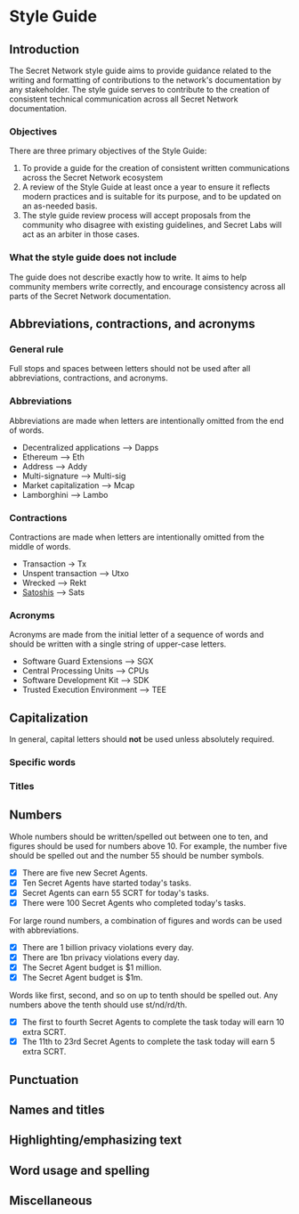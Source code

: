 # Style Guide

## Introduction&#x20;

The Secret Network style guide aims to provide guidance related to the writing and formatting of contributions to the network's documentation by any stakeholder. The style guide serves to contribute to the creation of consistent technical communication across all Secret Network documentation.&#x20;

### Objectives

There are three primary objectives of the Style Guide:&#x20;

1. To provide a guide for the creation of consistent written communications across the Secret Network ecosystem
2. A review of the Style Guide at least once a year to ensure it reflects modern practices and is suitable for its purpose, and to be updated on an as-needed basis.&#x20;
3. The style guide review process will accept proposals from the community who disagree with existing guidelines, and Secret Labs will act as an arbiter in those cases.&#x20;

### What the style guide does not include

The guide does not describe exactly how to write. It aims to help community members write correctly, and encourage consistency across all parts of the Secret Network documentation.&#x20;

## Abbreviations, contractions, and acronyms

### General rule

Full stops and spaces between letters should not be used after all abbreviations, contractions, and acronyms.&#x20;

### Abbreviations

Abbreviations are made when letters are intentionally omitted from the end of words.&#x20;

* Decentralized applications --> Dapps
* Ethereum --> Eth
* Address --> Addy
* Multi-signature --> Multi-sig
* Market capitalization --> Mcap
* Lamborghini --> Lambo

### Contractions

Contractions are made when letters are intentionally omitted from the middle of words.&#x20;

* Transaction -> Tx
* Unspent transaction --> Utxo
* Wrecked --> Rekt
* [Satoshis](https://www.investopedia.com/terms/s/satoshi.asp) --> Sats

### Acronyms

Acronyms are made from the initial letter of a sequence of words and should be written with a single string of upper-case letters.&#x20;

* Software Guard Extensions --> SGX
* Central Processing Units --> CPUs
* Software Development Kit --> SDK
* Trusted Execution Environment --> TEE

## Capitalization&#x20;

In general, capital letters should **not** be used unless absolutely required.&#x20;

### Specific words

### Titles

## Numbers

Whole numbers should be written/spelled out between one to ten, and figures should be used for numbers above 10. For example, the number five should be spelled out and the number 55 should be number symbols.&#x20;

* [x] There are five new Secret Agents.&#x20;
* [x] Ten Secret Agents have started today's tasks.&#x20;
* [x] Secret Agents can earn 55 SCRT for today's tasks. &#x20;
* [x] There were 100 Secret Agents who completed today's tasks.&#x20;

For large round numbers, a combination of figures and words can be used with abbreviations.&#x20;

* [x] There are 1 billion privacy violations every day.&#x20;
* [x] There are 1bn privacy violations every day.&#x20;
* [x] The Secret Agent budget is $1 million.&#x20;
* [x] The Secret Agent budget is $1m.&#x20;

Words like first, second, and so on up to tenth should be spelled out. Any numbers above the tenth should use st/nd/rd/th.&#x20;

* [x] The first to fourth Secret Agents to complete the task today will earn 10 extra SCRT.&#x20;
* [x] The 11th to 23rd Secret Agents to complete the task today will earn 5 extra SCRT.&#x20;

## Punctuation&#x20;

## Names and titles&#x20;

## Highlighting/emphasizing text

## Word usage and spelling&#x20;

## Miscellaneous



